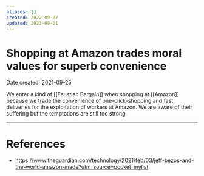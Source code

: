 ```yaml
---
aliases: []
created: 2022-09-07
updated: 2023-09-01
---
```


# Shopping at Amazon trades moral values for superb convenience
Date created: 2021-09-25


We enter a kind of [[Faustian Bargain]] when shopping at [[Amazon]] because we trade the convenience of one-click-shopping and fast deliveries for the exploitation of workers at Amazon. We are aware of their suffering but the temptations are still too strong.

---
# References
* https://www.theguardian.com/technology/2021/feb/03/jeff-bezos-and-the-world-amazon-made?utm_source=pocket_mylist